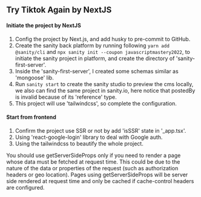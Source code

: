 ## Try Tiktok Again by NextJS

#### Initiate the project by NextJS

1. Config the project by Next.js, and add husky to pre-commit to GitHub.
2. Create the sanity back platform by running following `yarn add @sanity/cli` and
   `npx sanity init --coupon javascriptmastery2022`, to initiate the sanity project in platform, and create the directory of 'sanity-first-server'.
3. Inside the 'sanity-first-server', I created some schemas similar as 'mongoose' lib.
4. Run `sanity start` to create the sanity studio to preview the cms locally, we also can find the same project in sanity.io, here notice that postedBy is invalid because of its 'reference' type.
5. This project will use 'tailwindcss', so complete the configuration.

#### Start from frontend

1. Confirm the project use SSR or not by add 'isSSR' state in '\_app.tsx'.
2. Using 'react-google-login' library to deal with Google auth.
3. Using the tailwindcss to beautify the whole project.

You should use getServerSideProps only if you need to render a page whose data must be fetched at request time. This could be due to the nature of the data or properties of the request (such as authorization headers or geo location). Pages using getServerSideProps will be server side rendered at request time and only be cached if cache-control headers are configured.
